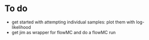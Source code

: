 # To do

- get started with attempting individual samples: plot them with log-likelihood
- get jim as wrapper for flowMC and do a flowMC run
